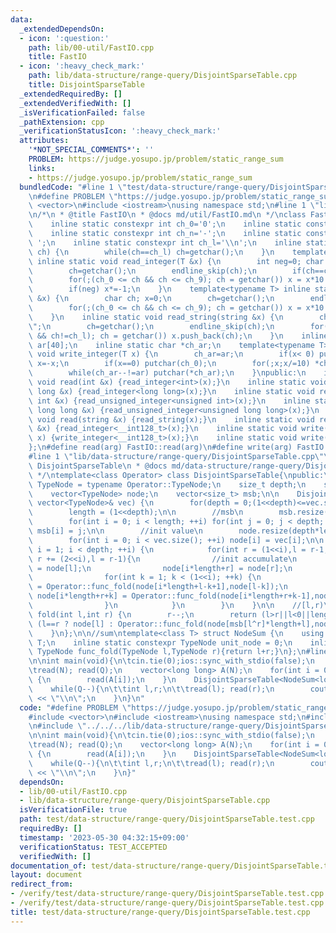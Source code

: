 ```yaml
---
data:
  _extendedDependsOn:
  - icon: ':question:'
    path: lib/00-util/FastIO.cpp
    title: FastIO
  - icon: ':heavy_check_mark:'
    path: lib/data-structure/range-query/DisjointSparseTable.cpp
    title: DisjointSparseTable
  _extendedRequiredBy: []
  _extendedVerifiedWith: []
  _isVerificationFailed: false
  _pathExtension: cpp
  _verificationStatusIcon: ':heavy_check_mark:'
  attributes:
    '*NOT_SPECIAL_COMMENTS*': ''
    PROBLEM: https://judge.yosupo.jp/problem/static_range_sum
    links:
    - https://judge.yosupo.jp/problem/static_range_sum
  bundledCode: "#line 1 \"test/data-structure/range-query/DisjointSparseTable.test.cpp\"\
    \n#define PROBLEM \"https://judge.yosupo.jp/problem/static_range_sum\"\n\n#include\
    \ <vector>\n#include <iostream>\nusing namespace std;\n#line 1 \"lib/00-util/FastIO.cpp\"\
    \n/*\n * @title FastIO\n * @docs md/util/FastIO.md\n */\nclass FastIO{\nprivate:\n\
    \    inline static constexpr int ch_0='0';\n    inline static constexpr int ch_9='9';\n\
    \    inline static constexpr int ch_n='-';\n    inline static constexpr int ch_s='\
    \ ';\n    inline static constexpr int ch_l='\\n';\n    inline static void endline_skip(char&\
    \ ch) {\n        while(ch==ch_l) ch=getchar();\n    }\n    template<typename T>\
    \ inline static void read_integer(T &x) {\n        int neg=0; char ch; x=0;\n\
    \        ch=getchar();\n        endline_skip(ch);\n        if(ch==ch_n) neg=1,ch=getchar();\n\
    \        for(;(ch_0 <= ch && ch <= ch_9); ch = getchar()) x = x*10 + (ch-ch_0);\n\
    \        if(neg) x*=-1;\n    }\n    template<typename T> inline static void read_unsigned_integer(T\
    \ &x) {\n        char ch; x=0;\n        ch=getchar();\n        endline_skip(ch);\n\
    \        for(;(ch_0 <= ch && ch <= ch_9); ch = getchar()) x = x*10 + (ch-ch_0);\n\
    \    }\n    inline static void read_string(string &x) {\n        char ch; x=\"\
    \";\n        ch=getchar();\n        endline_skip(ch);\n        for(;(ch != ch_s\
    \ && ch!=ch_l); ch = getchar()) x.push_back(ch);\n    }\n    inline static char\
    \ ar[40];\n    inline static char *ch_ar;\n    template<typename T> inline static\
    \ void write_integer(T x) {\n        ch_ar=ar;\n        if(x< 0) putchar(ch_n),\
    \ x=-x;\n        if(x==0) putchar(ch_0);\n        for(;x;x/=10) *ch_ar++=(ch_0+x%10);\n\
    \        while(ch_ar--!=ar) putchar(*ch_ar);\n    }\npublic:\n    inline static\
    \ void read(int &x) {read_integer<int>(x);}\n    inline static void read(long\
    \ long &x) {read_integer<long long>(x);}\n    inline static void read(unsigned\
    \ int &x) {read_unsigned_integer<unsigned int>(x);}\n    inline static void read(unsigned\
    \ long long &x) {read_unsigned_integer<unsigned long long>(x);}\n    inline static\
    \ void read(string &x) {read_string(x);}\n    inline static void read(__int128_t\
    \ &x) {read_integer<__int128_t>(x);}\n    inline static void write(__int128_t\
    \ x) {write_integer<__int128_t>(x);}\n    inline static void write(char x) {putchar(x);}\n\
    };\n#define read(arg) FastIO::read(arg)\n#define write(arg) FastIO::write(arg)\n\
    #line 1 \"lib/data-structure/range-query/DisjointSparseTable.cpp\"\n/*\n * @title\
    \ DisjointSparseTable\n * @docs md/data-structure/range-query/DisjointSparseTable.md\n\
    \ */\ntemplate<class Operator> class DisjointSparseTable{\npublic:\n    using\
    \ TypeNode = typename Operator::TypeNode;\n    size_t depth;\n    size_t length;\n\
    \    vector<TypeNode> node;\n    vector<size_t> msb;\n\n    DisjointSparseTable(const\
    \ vector<TypeNode>& vec) {\n        for(depth = 0;(1<<depth)<=vec.size();++depth);\n\
    \        length = (1<<depth);\n\n        //msb\n        msb.resize(length,0);\n\
    \        for(int i = 0; i < length; ++i) for(int j = 0; j < depth; ++j) if(i>>j)\
    \ msb[i] = j;\n\n        //init value\n        node.resize(depth*length,Operator::unit_node);\n\
    \        for(int i = 0; i < vec.size(); ++i) node[i] = vec[i];\n\n        for(int\
    \ i = 1; i < depth; ++i) {\n            for(int r = (1<<i),l = r-1; r < length;\
    \ r += (2<<i),l = r-1){\n                //init accumulate\n                node[i*length+l]\
    \ = node[l];\n                node[i*length+r] = node[r];\n                //accumulate\n\
    \                for(int k = 1; k < (1<<i); ++k) {\n                    node[i*length+l-k]\
    \ = Operator::func_fold(node[i*length+l-k+1],node[l-k]);\n                   \
    \ node[i*length+r+k] = Operator::func_fold(node[i*length+r+k-1],node[r+k]);\n\
    \                }\n            }\n        }\n    }\n\n    //[l,r)\n    TypeNode\
    \ fold(int l,int r) {\n        r--;\n        return (l>r||l<0||length<=r) ? Operator::unit_node:\
    \ (l==r ? node[l] : Operator::func_fold(node[msb[l^r]*length+l],node[msb[l^r]*length+r]));\n\
    \    }\n};\n\n//sum\ntemplate<class T> struct NodeSum {\n    using TypeNode =\
    \ T;\n    inline static constexpr TypeNode unit_node = 0;\n    inline static constexpr\
    \ TypeNode func_fold(TypeNode l,TypeNode r){return l+r;}\n};\n#line 8 \"test/data-structure/range-query/DisjointSparseTable.test.cpp\"\
    \n\nint main(void){\n\tcin.tie(0);ios::sync_with_stdio(false);\n    int N,Q; \n\
    \tread(N); read(Q);\n    vector<long long> A(N);\n    for(int i = 0; i < N; ++i)\
    \ {\n        read(A[i]);\n    }\n    DisjointSparseTable<NodeSum<long long>> st(A);\n\
    \    while(Q--){\n\t\tint l,r;\n\t\tread(l); read(r);\n        cout << st.fold(l,r)\
    \ << \"\\n\";\n    }\n}\n"
  code: "#define PROBLEM \"https://judge.yosupo.jp/problem/static_range_sum\"\n\n\
    #include <vector>\n#include <iostream>\nusing namespace std;\n#include \"../../../lib/00-util/FastIO.cpp\"\
    \n#include \"../../../lib/data-structure/range-query/DisjointSparseTable.cpp\"\
    \n\nint main(void){\n\tcin.tie(0);ios::sync_with_stdio(false);\n    int N,Q; \n\
    \tread(N); read(Q);\n    vector<long long> A(N);\n    for(int i = 0; i < N; ++i)\
    \ {\n        read(A[i]);\n    }\n    DisjointSparseTable<NodeSum<long long>> st(A);\n\
    \    while(Q--){\n\t\tint l,r;\n\t\tread(l); read(r);\n        cout << st.fold(l,r)\
    \ << \"\\n\";\n    }\n}"
  dependsOn:
  - lib/00-util/FastIO.cpp
  - lib/data-structure/range-query/DisjointSparseTable.cpp
  isVerificationFile: true
  path: test/data-structure/range-query/DisjointSparseTable.test.cpp
  requiredBy: []
  timestamp: '2023-05-30 04:32:15+09:00'
  verificationStatus: TEST_ACCEPTED
  verifiedWith: []
documentation_of: test/data-structure/range-query/DisjointSparseTable.test.cpp
layout: document
redirect_from:
- /verify/test/data-structure/range-query/DisjointSparseTable.test.cpp
- /verify/test/data-structure/range-query/DisjointSparseTable.test.cpp.html
title: test/data-structure/range-query/DisjointSparseTable.test.cpp
---
```


